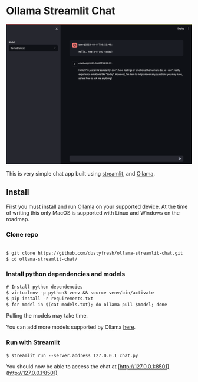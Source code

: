 # Ollama Streamlit Chat

![Ollama Streamlit Chat](.static/screenshot.png)

This is very simple chat app built using [streamlit](https://streamlit.io/), and [Ollama](https://ollama.ai/).


## Install

First you must install and run [Ollama](https://ollama.ai/) on your supported device. At the time of writing this only MacOS is supported with Linux and Windows on the roadmap.

### Clone repo
```

$ git clone https://github.com/dustyfresh/ollama-streamlit-chat.git
$ cd ollama-streamlit-chat/
```

### Install python dependencies and models

```
# Install python dependencies
$ virtualenv -p python3 venv && source venv/bin/activate
$ pip install -r requirements.txt
$ for model in $(cat models.txt); do ollama pull $model; done
```

Pulling the models may take time.

You can add more models supported by Ollama [here](https://ollama.ai/library).


### Run with Streamlit

```
$ streamlit run --server.address 127.0.0.1 chat.py 
```

You should now be able to access the chat at [http://127.0.0.1:8501](http://127.0.0.1:8501)